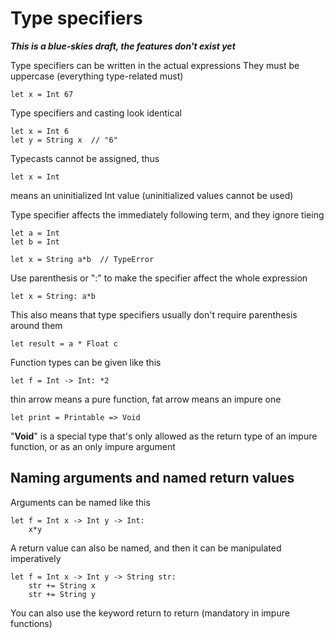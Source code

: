 # Type specifiers
***This is a blue-skies draft, the features don't exist yet***

Type specifiers can be written in the actual expressions
They must be uppercase (everything type-related must)

```
let x = Int 67
```

Type specifiers and casting look identical

```
let x = Int 6
let y = String x  // "6"
```

Typecasts cannot be assigned, thus

```
let x = Int
```

means an uninitialized Int value (uninitialized values cannot be used)

Type specifier affects the immediately following term, and they ignore tieing

```
let a = Int
let b = Int

let x = String a*b  // TypeError
```

Use parenthesis or ":" to make the specifier affect the whole expression
```
let x = String: a*b
```

This also means that type specifiers usually don't require parenthesis around them

```
let result = a * Float c
```

Function types can be given like this

```
let f = Int -> Int: *2
```

thin arrow means a pure function, fat arrow means an impure one

```
let print = Printable => Void
```

"**Void**" is a special type that's only allowed as the return type of an impure function, 
or as an only impure argument


## Naming arguments and named return values

Arguments can be named like this

```
let f = Int x -> Int y -> Int:
    x*y
```

A return value can also be named, and then it can be manipulated imperatively

```
let f = Int x -> Int y -> String str:
    str += String x
    str += String y
```

You can also use the keyword return to return (mandatory in impure functions)